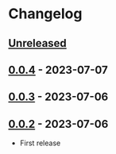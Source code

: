 # Changelog

## [Unreleased]

## [0.0.4] - 2023-07-07

## [0.0.3] - 2023-07-06

## [0.0.2] - 2023-07-06

-   First release

[Unreleased]: https://github.com/getindata/dbt-workflows-factory/compare/0.0.4...HEAD

[0.0.4]: https://github.com/getindata/dbt-workflows-factory/compare/0.0.3...0.0.4

[0.0.3]: https://github.com/getindata/dbt-workflows-factory/compare/0.0.2...0.0.3

[0.0.2]: https://github.com/getindata/dbt-workflows-factory/compare/b792992e20dcece8d12c7a30fa2d6ca92009e153...0.0.2
